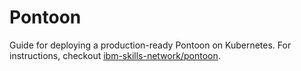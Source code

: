 # Pontoon

Guide for deploying a production-ready Pontoon on Kubernetes. For instructions, checkout [ibm-skills-network/pontoon](https://github.com/ibm-skills-network/pontoon).
